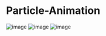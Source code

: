 # Particle-Animation
![image](https://github.com/user-attachments/assets/5b1b133b-a7ab-4247-ba41-cfc38b64a6a3)
![image](https://github.com/user-attachments/assets/b4c4875e-81e8-46bb-928d-d78e797b93f8)
![image](https://github.com/user-attachments/assets/701be9b9-6bbe-4944-93db-d50f1a0fa4de)



